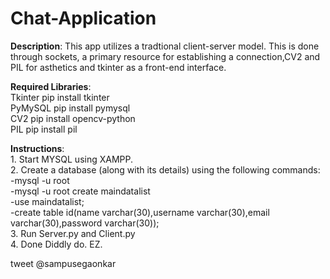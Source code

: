 # Chat-Application
 **Description**: This app utilizes a tradtional client-server model. This is done through sockets, a primary resource for establishing a                     connection,CV2 and PIL for asthetics and tkinter as a front-end interface.  
  
  **Required Libraries**:<br/>Tkinter    pip install tkinter <br/>
                     PyMySQL    pip install pymysql <br/>
                     CV2        pip install opencv-python <br/>
                     PIL        pip install pil <br/>
                     
  **Instructions**: <br/>1. Start MYSQL using XAMPP. <br/>
                2. Create a database (along with its details) using the following commands: <br/>
                   -mysql -u root <br/>
                   -mysql -u root create maindatalist <br/>
                   -use maindatalist; <br/>
                   -create table id(name varchar(30),username varchar(30),email varchar(30),password varchar(30)); <br/>
                3. Run Server.py and Client.py <br/>
                4. Done Diddly do. EZ. <br/>
                        
  tweet @sampusegaonkar 
                     
